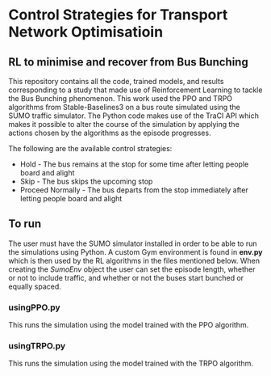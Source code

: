 # Control Strategies for Transport Network Optimisatioin
## RL to minimise and recover from Bus Bunching

This repository contains all the code, trained models, and results corresponding to a study that made use of Reinforcement Learning to tackle the Bus Bunching phenomenon. This work used the PPO and TRPO algorithms from Stable-Baselines3 on a bus route simulated using the SUMO traffic simulator. The Python code makes use of the TraCI API which makes it possible to alter the course of the simulation by applying the actions chosen by the algorithms as the episode progresses. 

The following are the available control strategies:
* Hold - The bus remains at the stop for some time after letting people board and alight
* Skip - The bus skips the upcoming stop
* Proceed Normally - The bus departs from the stop immediately after letting people board and alight

## To run

The user must have the SUMO simulator installed in order to be able to run the simulations using Python. A custom Gym environment is found in **env.py** which is then used by the RL algorithms in the files mentioned below. When creating the <em>SumoEnv</em> object the user can set the episode length, whether or not to include traffic, and whether or not the buses start bunched or equally spaced.

### usingPPO.py
This runs the simulation using the model trained with the PPO algorithm. 

### usingTRPO.py
This runs the simulation using the model trained with the TRPO algorithm. 


